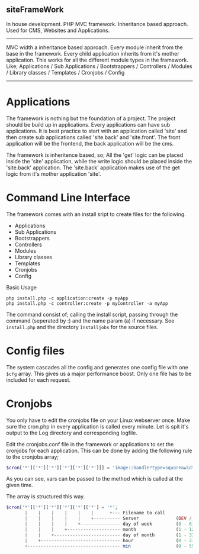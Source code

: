 ## siteFrameWork

In house development. PHP MVC framework. Inheritance based approach. Used for CMS, Websites and Applications.

---

MVC width a inheritance based approach. Every module inherit from the base in the framework. Every child application inherits from it's mother application. This works for all the different module types in the framework. Like; Applications / Sub Applications / Bootstrappers / Controllers / Modules / Library classes / Templates / Cronjobs / Config

---


# Applications

The framework is nothing but the foundation of a project. The project should be build up in applications.
Every applications can have sub applications. It is best practice to start with an application called 'site' and then create sub applications called 'site.back' and 'site.front'. The front application will be the frontend, the back application will be the cms. 

The framework is inheritence based, so;
All the 'get' logic can be placed inside the 'site' application, while the write logic should be placed inside the 'site.back' application. The 'site.back' application makes use of the get logic from it's mother application 'site'.


# Command Line Interface

The framework comes with an install sript to create files for the following.

- Applications
- Sub Applications
- Bootstrappers
- Controllers
- Modules
- Library classes
- Templates
- Cronjobs
- Config

Basic Usage

```
php install.php -c application:create -p myApp
php install.php -c controller:create -p myController -a myApp
```

The command consist of; calling the install script, passing through the command (seperated by :) and the name param (a) if necessary.
See `install.php` and the directory `Installjobs` for the source files.


# Config files

The system cascades all the config and generates one config file with one `$cfg` array. This gives us a major performance boost. Only one file has to be included for each request.


# Cronjobs

You only have to edit the cronjobs file on your Linux webserver once. Make sure the cron.php in every application is called every minute. Let is spit it's output to the Log directory and corresponding logfile.

Edit the cronjobs.conf file in the framework or applications to set the cronjobs for each application.
This can be done by adding the following rule to the cronjobs array;

```php
$cron['*']['*']['*']['*']['*']['*'][] = 'image::handle?type=square&width=80,300,272,544&suffix=admin,admin-l,1x,2x&prefix=';
```

As you can see, vars can be passed to the method which is called at the given time.

The array is structured this way.

```php
$cron['*']['*']['*']['*']['*']['*'] = '*';
       |	|    |    |    |    |	   +--- Filename to call
       |    |    |    |    |    +---------- Server 				(DEV / STAGING / LIVE)
  	   |    |    |    |    +--------------- day of week 		(0 - 6) (Sunday=0)
	   |    |    |    +-------------------- month 				(1 - 12)
	   |    |    +------------------------- day of month 		(1 - 31)
	   |    +------------------------------ hour 				(0 - 23)
	   +----------------------------------- min 				(0 - 59)
```
 

